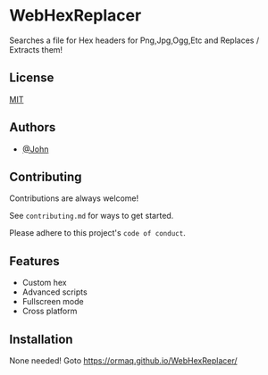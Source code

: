 
# WebHexReplacer
Searches a file for Hex headers for Png,Jpg,Ogg,Etc and Replaces / Extracts them!

## License

[MIT](https://choosealicense.com/licenses/mit/)


## Authors

- [@John](https://github.com/justchecking)



## Contributing

Contributions are always welcome!

See `contributing.md` for ways to get started.

Please adhere to this project's `code of conduct`.


## Features

- Custom hex
- Advanced scripts
- Fullscreen mode
- Cross platform


## Installation

None needed! Goto 
https://ormaq.github.io/WebHexReplacer/
